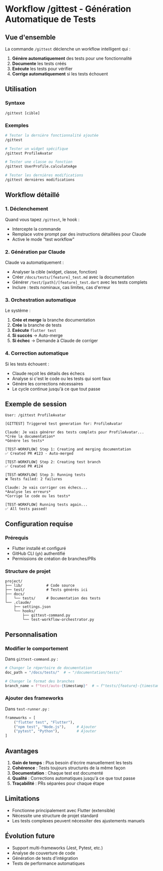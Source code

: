 # Workflow /gittest - Génération Automatique de Tests

## Vue d'ensemble

La commande `/gittest` déclenche un workflow intelligent qui :

1. **Génère automatiquement** des tests pour une fonctionnalité
2. **Documente** les tests créés
3. **Exécute** les tests pour vérifier
4. **Corrige automatiquement** si les tests échouent

## Utilisation

### Syntaxe

```
/gittest [cible]
```

### Exemples

```bash
# Tester la dernière fonctionnalité ajoutée
/gittest

# Tester un widget spécifique
/gittest ProfileAvatar

# Tester une classe ou fonction
/gittest UserProfile.calculateAge

# Tester les dernières modifications
/gittest dernières modifications
```

## Workflow détaillé

### 1. Déclenchement

Quand vous tapez `/gittest`, le hook :
- Intercepte la commande
- Remplace votre prompt par des instructions détaillées pour Claude
- Active le mode "test workflow"

### 2. Génération par Claude

Claude va automatiquement :
- Analyser la cible (widget, classe, fonction)
- Créer `/docs/tests/[feature]_test.md` avec la documentation
- Générer `/test/[path]/[feature]_test.dart` avec les tests complets
- Inclure : tests nominaux, cas limites, cas d'erreur

### 3. Orchestration automatique

Le système :
1. **Crée et merge** la branche documentation
2. **Crée** la branche de tests
3. **Exécute** `flutter test`
4. **Si succès** → Auto-merge
5. **Si échec** → Demande à Claude de corriger

### 4. Correction automatique

Si les tests échouent :
- Claude reçoit les détails des échecs
- Analyse si c'est le code ou les tests qui sont faux
- Génère les corrections nécessaires
- Le cycle continue jusqu'à ce que tout passe

## Exemple de session

```
User: /gittest ProfileAvatar

[GITTEST] Triggered test generation for: ProfileAvatar

Claude: Je vais générer des tests complets pour ProfileAvatar...
*Crée la documentation*
*Génère les tests*

[TEST-WORKFLOW] Step 1: Creating and merging documentation
✅ Created PR #123 - Auto-merged

[TEST-WORKFLOW] Step 2: Creating test branch
✅ Created PR #124

[TEST-WORKFLOW] Step 3: Running tests
❌ Tests failed: 2 failures

Claude: Je vais corriger ces échecs...
*Analyse les erreurs*
*Corrige le code ou les tests*

[TEST-WORKFLOW] Running tests again...
✅ All tests passed!
```

## Configuration requise

### Prérequis

- Flutter installé et configuré
- GitHub CLI (`gh`) authentifié
- Permissions de création de branches/PRs

### Structure de projet

```
project/
├── lib/           # Code source
├── test/          # Tests générés ici
├── docs/
│   └── tests/     # Documentation des tests
└── .claude/
    ├── settings.json
    └── hooks/
        ├── gittest-command.py
        └── test-workflow-orchestrator.py
```

## Personnalisation

### Modifier le comportement

Dans `gittest-command.py` :

```python
# Changer le répertoire de documentation
doc_path = "/docs/tests/"  # → "/documentation/tests/"

# Changer le format des branches
branch_name = f"test/auto-{timestamp}"  # → f"tests/{feature}-{timestamp}"
```

### Ajouter des frameworks

Dans `test-runner.py` :

```python
frameworks = [
    ("flutter test", "Flutter"),
    ("npm test", "Node.js"),     # Ajouter
    ("pytest", "Python"),        # Ajouter
]
```

## Avantages

1. **Gain de temps** : Plus besoin d'écrire manuellement les tests
2. **Cohérence** : Tests toujours structurés de la même façon
3. **Documentation** : Chaque test est documenté
4. **Qualité** : Corrections automatiques jusqu'à ce que tout passe
5. **Traçabilité** : PRs séparées pour chaque étape

## Limitations

- Fonctionne principalement avec Flutter (extensible)
- Nécessite une structure de projet standard
- Les tests complexes peuvent nécessiter des ajustements manuels

## Évolution future

- Support multi-frameworks (Jest, Pytest, etc.)
- Analyse de couverture de code
- Génération de tests d'intégration
- Tests de performance automatiques